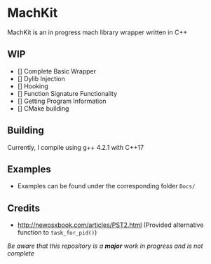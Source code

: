 # MachKit
MachKit is an in progress mach library wrapper written in C++ 


## WIP
- [] Complete Basic Wrapper 
- [] Dylib Injection
- [] Hooking
- [] Function Signature Functionality
- [] Getting Program Information
- [] CMake building

## Building
Currently, I compile using g++ 4.2.1 with C++17

## Examples
- Examples can be found under the corresponding folder `Docs/`

## Credits
- http://newosxbook.com/articles/PST2.html (Provided alternative function to `task_for_pid()`)


_Be aware that this repository is a **major** work in progress and is not complete_
